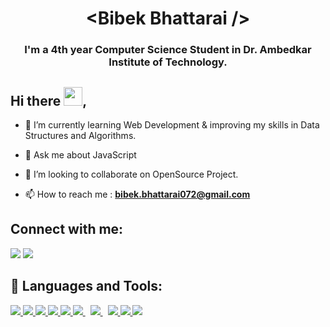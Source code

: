 <h1 align="center">&lt;Bibek Bhattarai /&gt;</h1>
<h3 align="center">I'm a 4th year Computer Science Student in Dr. Ambedkar Institute of Technology. </h3>


## Hi there <img src="https://raw.githubusercontent.com/MartinHeinz/MartinHeinz/master/wave.gif" width="30px">,

- 🌱 I’m currently learning Web Development & improving my skills in Data Structures and Algorithms.
  
- 💬 Ask me about JavaScript
  
- 👯 I’m looking to collaborate on OpenSource Project.

- 📫 How to reach me : **bibek.bhattarai072@gmail.com**

## Connect with me:
<p align="left">

<a href = "https://www.linkedin.com/in/bibek-bhattarai-56300510b/"><img src="https://img.icons8.com/fluent/48/000000/linkedin.png"/></a>
<a href = "mailto:bibek.bhattarai072@gmail.com"><img src="https://img.icons8.com/color/48/000000/gmail-new.png"/></a>

</p>

## 🚀 Languages and Tools:

<p align="left"> 
    <a href="https://www.w3.org/html/" target="_blank"> <img src="https://img.icons8.com/color/48/000000/html-5.png"/> </a>
    <a href="https://www.w3schools.com/css/" target="_blank"> <img src="https://img.icons8.com/color/48/000000/css3.png"/> </a>
    <a href="https://getbootstrap.com" target="_blank"> <img src="https://img.icons8.com/color/48/000000/bootstrap.png"/> </a>
    <a href="https://developer.mozilla.org/en-US/docs/Web/JavaScript" target="_blank"> <img src="https://img.icons8.com/color/48/000000/javascript.png"/> </a>
    <a href="https://reactjs.org/" target="_blank"> <img src="https://img.icons8.com/color/48/000000/react-native.png"/> </a>
    <a style="padding-right:8px;" href="https://nodejs.org" target="_blank"> <img src="https://img.icons8.com/color/48/000000/nodejs.png"/> </a> 
    <a style="padding-right:8px;" href="https://www.python.org/" target="_blank"><img src="https://img.icons8.com/color/50/000000/python--v2.png"/>
    <a href="https://docs.mongodb.com/manual/" target="_blank"> <img src="https://img.icons8.com/color/48/000000/mongodb.png"/> 
    <a href="https://git-scm.com/" target="_blank"> <img src="https://img.icons8.com/color/48/000000/git.png"/> </a> 
    <a href="https://visualstudio.microsoft.com/" target="_blank"><img src="https://img.icons8.com/fluency/48/000000/visual-studio-code-2019.png"/>
</p>




